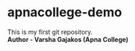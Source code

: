 # apnacollege-demo
This is my first git repository.
<br>
<b> Author <b/> - Varsha Gajakos (Apna College)
